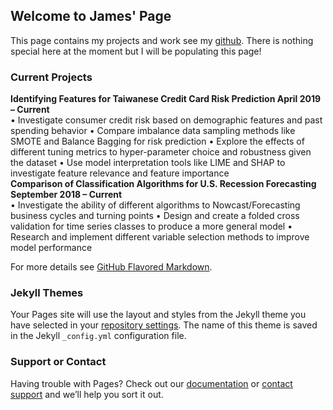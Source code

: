 ## Welcome to James' Page
This page contains my projects and work see my [github](https://github.com/jho9). There is nothing special here at the moment but I will be populating this page!

### Current Projects
**Identifying Features for Taiwanese Credit Card Risk Prediction	April 2019 – Current**
<br>
•	Investigate consumer credit risk based on demographic features and past spending behavior
•	Compare imbalance data sampling methods like SMOTE and Balance Bagging for risk prediction
•	Explore the effects of different tuning metrics to hyper-parameter choice and robustness given the dataset
•	Use model interpretation tools like LIME and SHAP to investigate feature relevance and feature importance
<br>
**Comparison of Classification Algorithms for U.S. Recession Forecasting 	September 2018 – Current**
<br>
•	Investigate the ability of different algorithms to Nowcast/Forecasting business cycles and turning points
•	Design and create a folded cross validation for time series classes to produce a more general model
•	Research and implement different variable selection methods to improve model performance 
<br>

For more details see [GitHub Flavored Markdown](https://guides.github.com/features/mastering-markdown/).

### Jekyll Themes

Your Pages site will use the layout and styles from the Jekyll theme you have selected in your [repository settings](https://github.com/jho9/jho9.github.io/settings). The name of this theme is saved in the Jekyll `_config.yml` configuration file.

### Support or Contact

Having trouble with Pages? Check out our [documentation](https://help.github.com/categories/github-pages-basics/) or [contact support](https://github.com/contact) and we’ll help you sort it out.
